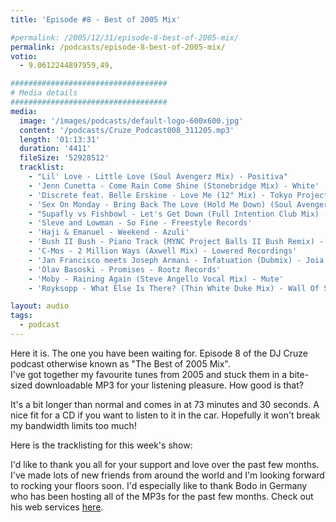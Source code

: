 ```yaml
---
title: 'Episode #8 - Best of 2005 Mix'

#permalink: /2005/12/31/episode-8-best-of-2005-mix/
permalink: /podcasts/episode-8-best-of-2005-mix/
votio:
  - 9.0612244897959,49,

###################################
# Media details
###################################
media:
  image: '/images/podcasts/default-logo-600x600.jpg'
  content: '/podcasts/Cruze_Podcast008_311205.mp3'
  length: '01:13:31'
  duration: '4411'
  fileSize: '52928512'
  tracklist:
    - "Lil' Love - Little Love (Soul Avengerz Mix) - Positiva"
    - 'Jenn Cunetta - Come Rain Come Shine (Stonebridge Mix) - White'
    - 'Discrete feat. Belle Erskine - Love Me (12" Mix) - Tokyo Project'
    - 'Sex On Monday - Bring Back The Love (Hold Me Down) (Soul Avengerz Mix) - Oxyd / Manifesto Records]'
    - "Supafly vs Fishbowl - Let's Get Down (Full Intention Club Mix) - Eye Industries"
    - 'Sleve and Lowman - So Fine - Freestyle Records'
    - 'Haji & Emanuel - Weekend - Azuli'
    - 'Bush II Bush - Piano Track (MYNC Project Balls II Bush Remix) - CR2'
    - 'C-Mos - 2 Million Ways (Axwell Mix) - Lowered Recordings'
    - 'Jan Francisco meets Joseph Armani - Infatuation (Dubmix) - Joia'
    - 'Olav Basoski - Promises - Rootz Records'
    - 'Moby - Raining Again (Steve Angello Vocal Mix) - Mute'
    - 'Royksopp - What Else Is There? (Thin White Duke Mix) - Wall Of Sound'

layout: audio
tags:
  - podcast
---
```


Here it is. The one you have been waiting for. Episode 8 of the DJ Cruze podcast otherwise known as "The Best of 2005 Mix".  
I've got together my favourite tunes from 2005 and stuck them in a bite-sized downloadable MP3 for your listening pleasure. How good is that?

It's a bit longer than normal and comes in at 73 minutes and 30 seconds. A nice fit for a CD if you want to listen to it in the car. Hopefully it won't break my bandwidth limits too much!

Here is the tracklisting for this week's show:

I'd like to thank you all for your support and love over the past few months. I've made lots of new friends from around the world and I'm looking forward to rocking your floors soon. I'd especially like to thank Bodo in Germany who has been hosting all of the MP3s for the past few months. Check out his web services [here][20].

[1]: http://www.djcruzeaudio.co.uk/podcasts/Cruze_Podcast008_311205.mp3
[2]: http://www.djcruze.co.uk/cms/podcasts/feed/rss2
[3]: http://www.soulavengerz.com/
[4]: http://www.JennCunetta.com/
[5]: http://www.tokyoproject.com/
[6]: http://www.manifesto-records.com/
[7]: http://www.eyeindustries.com/
[8]: http://www.freestylerecords.co.uk/
[9]: http://www.biglovemusic.co.uk/
[10]: http://azuli.com/
[11]: http://www.myncproject.com/
[12]: http://www.axwell.co.uk/
[13]: http://www.joiarecords.com/
[14]: http://www.olavbasoski.nl/
[15]: http://www.rootzrecords.nl/
[16]: http://www.moby.com/
[17]: http://www.sizerecords.com/
[18]: http://www.royksopp.com
[19]: http://www.wallofsound.net
[20]: http://www.acm-edv.de/

